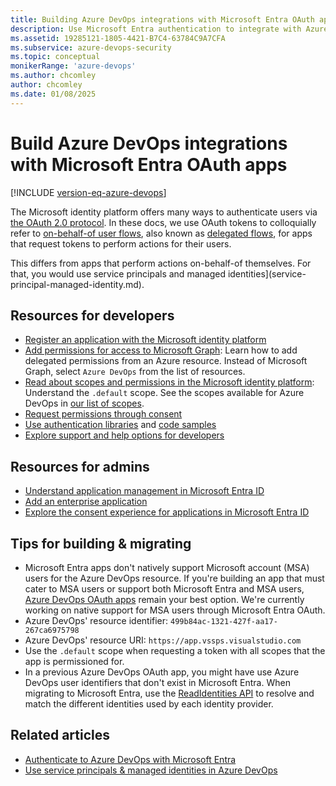 ```yaml
---
title: Building Azure DevOps integrations with Microsoft Entra OAuth apps
description: Use Microsoft Entra authentication to integrate with Azure DevOps Services.
ms.assetid: 19285121-1805-4421-B7C4-63784C9A7CFA
ms.subservice: azure-devops-security
ms.topic: conceptual
monikerRange: 'azure-devops'
ms.author: chcomley
author: chcomley
ms.date: 01/08/2025
---
```


# Build Azure DevOps integrations with Microsoft Entra OAuth apps

[!INCLUDE [version-eq-azure-devops](../../../includes/version-eq-azure-devops.md)]

The Microsoft identity platform offers many ways to authenticate users via [the OAuth 2.0 protocol](/entra/identity-platform/v2-protocols). In these docs, we use OAuth tokens to colloquially refer to [on-behalf-of user flows](/entra/identity-platform/v2-oauth2-on-behalf-of-flow), also known as [delegated flows](/entra/identity-platform/delegated-access-primer), for apps that request tokens to perform actions for their users. 

This differs from apps that perform actions on-behalf-of themselves. For that, you would use service principals and managed identities](service-principal-managed-identity.md).
 
## Resources for developers

* [Register an application with the Microsoft identity platform](/entra/identity-platform/quickstart-register-app)
* [Add permissions for access to Microsoft Graph](/entra/identity-platform/quickstart-configure-app-access-web-apis#add-permissions-to-access-microsoft-graph): Learn how to add delegated permissions from an Azure resource. Instead of Microsoft Graph, select `Azure DevOps` from the list of resources.
* [Read about scopes and permissions in the Microsoft identity platform](/entra/identity-platform/scopes-oidc): Understand the `.default` scope. See the scopes available for Azure DevOps in [our list of scopes](oauth.md#scopes).
* [Request permissions through consent](/entra/identity-platform/consent-types-developer)
* [Use authentication libraries](/entra/identity-platform/reference-v2-libraries) and [code samples](/entra/identity-platform/sample-v2-code?tabs=apptype)
* [Explore support and help options for developers](/entra/identity-platform/developer-support-help-options)

## Resources for admins

* [Understand application management in Microsoft Entra ID](/entra/identity/enterprise-apps/what-is-application-management)
* [Add an enterprise application](/entra/identity/enterprise-apps/add-application-portal)
* [Explore the consent experience for applications in Microsoft Entra ID](/entra/identity-platform/application-consent-experience)

## Tips for building & migrating

* Microsoft Entra apps don't natively support Microsoft account (MSA) users for the Azure DevOps resource. If you're building an app that must cater to MSA users or support both Microsoft Entra and MSA users, [Azure DevOps OAuth apps](azure-devops-oauth.md) remain your best option. We're currently working on native support for MSA users through Microsoft Entra OAuth.
* Azure DevOps' resource identifier: `499b84ac-1321-427f-aa17-267ca6975798`
* Azure DevOps' resource URI: `https://app.vssps.visualstudio.com`
* Use the `.default` scope when requesting a token with all scopes that the app is permissioned for.
* In a previous Azure DevOps OAuth app, you might have use Azure DevOps user identifiers that don't exist in Microsoft Entra. When migrating to Microsoft Entra, use the [ReadIdentities API](/rest/api/azure/devops/ims/identities/read-identities) to resolve and match the different identities used by each identity provider.

## Related articles

- [Authenticate to Azure DevOps with Microsoft Entra](entra.md)
- [Use service principals & managed identities in Azure DevOps](service-principal-managed-identity.md)
